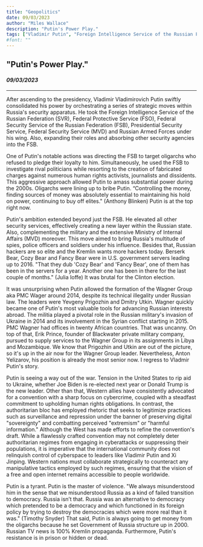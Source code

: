 ```yaml
---
title: "Geopolitics"
date: 09/03/2023
author: "Miles Wallace"
description: "Putin's Power Play."
tags: ["Vladimir Putin", "Foreign Intelligence Service of the Russian Federation (SVR)", "Federal Protective Service (FSO)", "Federal Security Service of the Russian Federation (FSB)", "Presidential Security Service", "Federal Security Service (MVD)", "Russian Armed Forces", "Wagner Group", "Erik Prince", "Blackwater", "Yevgeny Prigozhin", "Dmitry Utkin", "Anton Yelizarov", "Xi Jinping", ]
#font: ""
---
```

## "Putin's Power Play."
#### _09/03/2023_  
____
After ascending to the presidency, Vladimir Vladimirovich Putin swiftly consolidated his power by orchestrating a series of strategic moves within Russia's security apparatus. He took the Foreign Intelligence Service of the Russian Federation (SVR), Federal Protective Service (FSO), Federal Security Service of the Russian Federation (FSB), Presidential Security Service, Federal Security Service (MVD) and Russian Armed Forces under his wing. Also, expanding their roles and absorbing other security agencies into the FSB.

One of Putin's notable actions was directing the FSB to target oligarchs who refused to pledge their loyalty to him. Simultaneously, he used the FSB to investigate rival politicians while resorting to the creation of fabricated charges against numerous human rights activists, journalists and dissidents. This aggressive approach allowed Putin to amass substantial power during the 2000s. Oligarchs were lining up to bribe Putin. “Controlling the money, finding sources of money was absolutely essential to maintaining his hold on power, continuing to buy off elites." (Anthony Blinken) Putin is at the top right now.  

Putin's ambition extended beyond just the FSB. He elevated all other security services, effectively creating a new layer within the Russian state. Also, complementing the military and the extensive Ministry of Internal Affairs (MVD) moreover. This move aimed to bring Russia's multitude of spies, police officers and soldiers under his influence. Besides that, Russian hackers are so elite and the Kremlin wants more hackers today. Berserk Bear, Cozy Bear and Fancy Bear were in U.S. government servers leading up to 2016. "That they dub 'Cozy Bear' and 'Fancy Bear', one of them has been in the servers for a year. Another one has been in there for the last couple of months." (Julia Ioffe) It was brutal for the Clinton election.  

It was unsurprising when Putin allowed the formation of the Wagner Group aka PMC Wager around 2014, despite its technical illegality under Russian law. The leaders were Yevgeny Prigozhin and Dmitry Utkin. Wagner quickly became one of Putin's most valuable tools for advancing Russian interests abroad. The militia played a pivotal role in the Russian military's invasion of Ukraine in 2014 and its involvement in the Syrian conflict starting in 2015. PMC Wagner had offices in twenty African countries. That was uncanny. On top of that, Erik Prince, founder of Blackwater private military company, pursued to supply services to the Wagner Group in its assignments in Libya and Mozambique. We know that Prigozhin and Utkin are out of the picture, so it's up in the air now for the Wagner Group leader. Nevertheless, Anton Yelizarov, his position is already the most senior now. I regress to Vladmir Putin's story.

Putin is seeing a way out of the war. Tension in the United States to rip aid to Ukraine, whether Joe Biden is re-elected next year or Donald Trump is the new leader. Other than that, Western allies have consistently advocated for a convention with a sharp focus on cybercrime, coupled with a steadfast commitment to upholding human rights obligations. In contrast, the authoritarian bloc has employed rhetoric that seeks to legitimize practices such as surveillance and repression under the banner of preserving digital "sovereignty" and combatting perceived "extremism" or "harmful information." Although the West has made efforts to refine the convention's draft. While a flawlessly crafted convention may not completely deter authoritarian regimes from engaging in cyberattacks or suppressing their populations, it is imperative that the international community does not relinquish control of cyberspace to leaders like Vladimir Putin and Xi Jinping. Western nations must collaborate strategically to counteract any manipulative tactics employed by such regimes, ensuring that the vision of a free and open internet remains accessible to people worldwide.

Putin is a tyrant. Putin is the master of violence. "We always misunderstood him in the sense that we misunderstood Russia as a kind of failed transition to democracy. Russia isn’t that. Russia was an alternative to democracy which pretended to be a democracy and which functioned in its foreign policy by trying to destroy the democracies which were more real than it was." (Timothy Snyder) That said, Putin is always going to get money from the oligarchs because he set Government of Russia structure up in 2000. Russian TV news is 100% Kremlin propaganda. Furthermore, Putin's resistance is in prison or hidden or dead. 